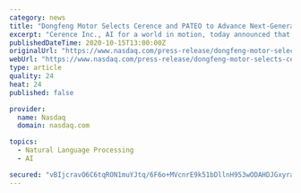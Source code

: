 ```yaml
---
category: news
title: "Dongfeng Motor Selects Cerence and PATEO to Advance Next-Generation In-Car Voice Assistant"
excerpt: "Cerence Inc., AI for a world in motion, today announced that Dongfeng Motor, one of the largest automakers in China, has selected connected car and automotive assistant products from Cerence and PATEO CONNECT+,"
publishedDateTime: 2020-10-15T13:00:00Z
originalUrl: "https://www.nasdaq.com/press-release/dongfeng-motor-selects-cerence-and-pateo-to-advance-next-generation-in-car-voice"
webUrl: "https://www.nasdaq.com/press-release/dongfeng-motor-selects-cerence-and-pateo-to-advance-next-generation-in-car-voice"
type: article
quality: 24
heat: 24
published: false

provider:
  name: Nasdaq
  domain: nasdaq.com

topics:
  - Natural Language Processing
  - AI

secured: "vBIjcravO6C6tqRON1muYJtq/6F6o+MVcnrE9k51bDllnH953wODAHDJGxyravy+rMzdrM/RnaOv5K/jcPg8hF+b4V0J8RwPncrAKY7wumCpia5wprBRgHKxHJ490991PNmyUfnPzJ42tEJSYkllXyscLtxF2kMCwsJBas3S8hDxJDyVklsguLaPgmPEEHwUVUSrGEbQJfxmXKJFyW3rx4yYbHfnYJBolXPHs2tuAKm92EiixUxCkUbEE9oG8+tO+xF09USkTXg+CyfvCzQ/0fOirvlZLfbf5Mk0OqP73JJLOXihXIZkowFMOx+4C3rEa/6aLklNa3Q9vbG5nXGvDEC4OaHd6KtyFEnbFLX+zEc=;hJBCn/X8y2pHe9cDf6SB4w=="
---
```


